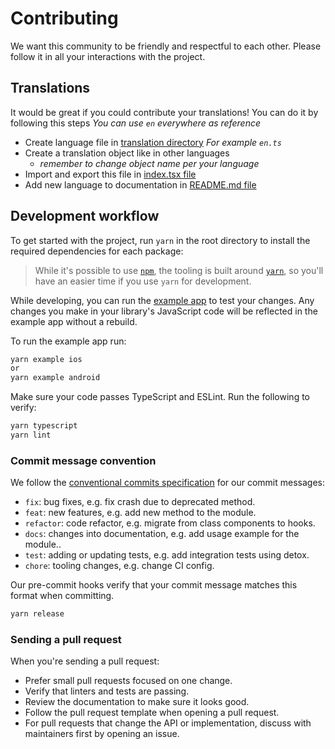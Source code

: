 # Contributing

We want this community to be friendly and respectful to each other. Please follow it in all your interactions with the project.

## Translations
It would be great if you could contribute your translations! You can do it by following this steps
*You can use `en` everywhere as reference*

* Create language file in [translation directory](/src/translation/)
*For example `en.ts`*
* Create a translation object like in other languages
  * *remember to change object name per your language*
* Import and export this file in [index.tsx file](/src/index.tsx)
* Add new language to documentation in [README.md file](/README.md#pre-defined)

## Development workflow

To get started with the project, run `yarn` in the root directory to install the required dependencies for each package:
> While it's possible to use [`npm`](https://github.com/npm/cli), the tooling is built around [`yarn`](https://classic.yarnpkg.com/), so you'll have an easier time if you use `yarn` for development.

While developing, you can run the [example app](/example/) to test your changes. Any changes you make in your library's JavaScript code will be reflected in the example app without a rebuild.

To run the example app run:

```sh
yarn example ios
or
yarn example android
```

Make sure your code passes TypeScript and ESLint. Run the following to verify:

```sh
yarn typescript
yarn lint
```

### Commit message convention

We follow the [conventional commits specification](https://www.conventionalcommits.org/en) for our commit messages:

- `fix`: bug fixes, e.g. fix crash due to deprecated method.
- `feat`: new features, e.g. add new method to the module.
- `refactor`: code refactor, e.g. migrate from class components to hooks.
- `docs`: changes into documentation, e.g. add usage example for the module..
- `test`: adding or updating tests, e.g. add integration tests using detox.
- `chore`: tooling changes, e.g. change CI config.

Our pre-commit hooks verify that your commit message matches this format when committing.

```sh
yarn release
```

### Sending a pull request

When you're sending a pull request:
- Prefer small pull requests focused on one change.
- Verify that linters and tests are passing.
- Review the documentation to make sure it looks good.
- Follow the pull request template when opening a pull request.
- For pull requests that change the API or implementation, discuss with maintainers first by opening an issue.
